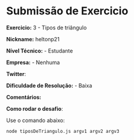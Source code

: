 # Submissão de Exercicio

**Exercicio:** 3 - Tipos de triângulo

**Nickname:** heltonp21

**Nível Técnico:** - Estudante

**Empresa:** - Nenhuma

**Twitter**: 

**Dificuldade de Resolução:** - Baixa

**Comentários:** 

**Como rodar o desafio**:

Use o comando abaixo:

```bash
node tiposDeTriangulo.js argv1 argv2 argv3
```
